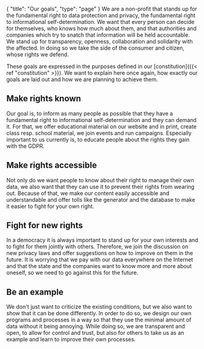 {
    "title": "Our goals",
    "type": "page"
}
We are a non-profit that stands up for the fundamental right to data protection and privacy, the fundamental right to informational self-determination. We want that every person can decide for themselves, who knows how much about them, and that authorities and companies which try to snatch that information will be held accountable. We stand up for transparency, openness, collaboration and solidarity with the affected. In doing so we take the side of the consumer and citizen, whose rights we defend.

These goals are expressed in the purposes defined in our [constitution]({{< ref "constitution" >}}). We want to explain here once again, how exactly our goals are laid out and how we are planning to achieve them.

## Make rights known

Our goal is, to inform as many people as possible that they have a fundamental right to informational self-determination and they can demand it. For that, we offer educational material on our website and in print, create class resp. school material, we join events and run campaigns. Especially important to us currently is, to educate people about the rights they gain with the GDPR.
 
## Make rights accessible

Not only do we want people to know about their right to manage their own data, we also want that they can use it to prevent their rights from wearing out. Because of that, we make our content easily accessible and understandable and offer tolls like the generator and the database to make it easier to fight for your own right.
 
## Fight for new rights

In a democracy it is always important to stand up for your own interests and to fight for them jointly with others. Therefore, we join the discussion on new privacy laws and offer suggestions on how to improve on them in the future. It is worrying that we pay with our data everywhere on the Internet and that the state and the companies want to know more and more about oneself, so we need to go against this for the future.
 
## Be an example 

We don't just want to criticize the existing conditions, but we also want to show that it can be done differently. In order to do so, we design our own programs and processes in a way so that they use the minimal amount of data without it being annoying. While doing so, we are transparent and open, to allow for control and trust, but also for others to take us as an example and learn to improve their own processes.

